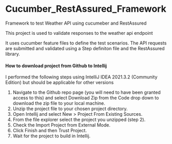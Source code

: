 # Cucumber_RestAssured_Framework
Framework to test Weather API using cucumeber and RestAssured

This project is used to validate responses to the weather api endpoint

It uses cucumber feature files to define the test scenarios. The API requests are submitted and validated using a Step definiton file and the RestAssured library.

#### How to download project from Github to Intellij

I performed the following steps using IntelliJ IDEA 2021.3.2 (Community Edition) but should be applicable for other versions

1. Navigate to the Github repo page (you will need to have been granted access to this) and select Download Zip from the Code drop down to download the zip file to your local machine.
2. Unzip the project file to your chosen project directory.
3. Open Intellij and select New > Project From Existing Sources.
4. From the file explorer select the project you unzipped (step 2).
5. Check the Import Project from External Mode.
6. Click Finish and then Trust Project.
7. Wait for the project to  build in Intellij.
